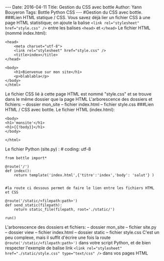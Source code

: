 --- Date: 2016-04-11 Title: Gestion du CSS avec bottle Author: Yann Bouyeron Tags: Bottle Python CSS ---
#Gestion du CSS avec bottle.
###Lien HTML statique / CSS.
Vous savez déjà lier un fichier CSS à une page HTML statistique; on ajoute la balise `<link rel="stylesheet" href="style.css" />` 
entre les balises `<head>` et `</head>` Le fichier HTML (nommé index.html):
    <!doctype html>
    <html>
    
	<head>
		<meta charset="utf-8">
		<link rel="stylesheet" href="style.css" />
		<title>index</title>
	</head>
	
	<body>
		<h1>Bienvenue sur mon site</h1>
		<p>blablabla</p>
	</body>
    </html>
  
Le fichier CSS lié à cette page HTML est nommé "style.css" et se trouve dans le même dossier que la page HTML L'arborescence des 
dossiers et fichiers:
    – dossier mon_site
         – fichier index.html
         – fichier style.css
###Lien HTML / CSS avec bottle.
Le fichier HTML (index.html):
    <!doctype html>
    <html>
	<head>
		<meta charset="utf-8">
		<title>{{titre}}</title>
		<link rel="stylesheet" href="./static/style.css" type="text/css" />
	</head>
    
	<body>
	<h1>'monsite'</h1>
	<h1>{{!body}}</h1>
	</body>
	
    </html>
  
Le fichier Python (site.py) :
    # coding: utf-8
    
    from bottle import*
	
    @route('/')
    def index():
	    return template('index.html',{'titre':'index','body': 'salut'} )
	    
	
    #la route ci dessous permet de faire le lien entre les fichiers HTML et CSS
    
    @route('/static/<filepath:path>')
    def send_static(filepath):
	    return static_file(filepath, root='./static/')
	    
    run()
   
L'arborescence des dossiers et fichiers:
    – dossier mon_site
       – fichier site.py
       – dossier view
           – fichier index.html
       – dossier static
           – fichier style.css
C'est un peu complexe,  mais il suffit d'écrire une fois la route `@route('/static/<filepath:path>')` dans votre script Python, et de bien respecter l'exemple de balise link `<link rel="stylesheet" href="./static/style.css" type="text/css" />` dans vos pages HTML 
